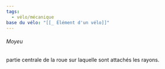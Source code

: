 ```yaml
---
tags:
  - vélo/mécanique
base du vélo: "[[_ Élément d'un vélo]]"
---
```



###### Moyeu 
partie centrale de la roue sur laquelle sont attachés les rayons.
